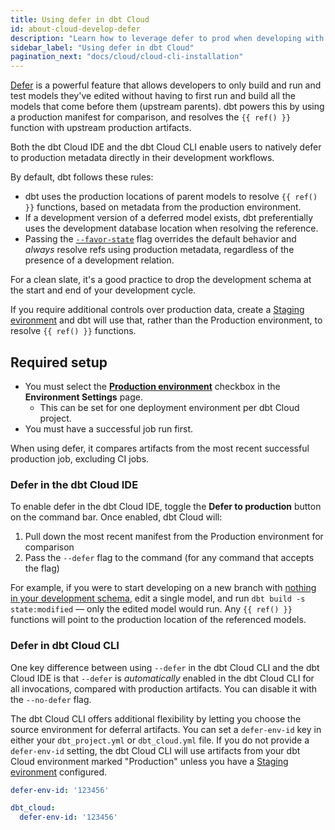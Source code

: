 ```yaml
---
title: Using defer in dbt Cloud
id: about-cloud-develop-defer
description: "Learn how to leverage defer to prod when developing with dbt Cloud."
sidebar_label: "Using defer in dbt Cloud"
pagination_next: "docs/cloud/cloud-cli-installation"
---
```



[Defer](/reference/node-selection/defer) is a powerful feature that allows developers to only build and run and test models they've edited without having to first run and build all the models that come before them (upstream parents). dbt powers this by using a production manifest for comparison, and resolves the `{{ ref() }}` function with upstream production artifacts. 

Both the dbt Cloud IDE and the dbt Cloud CLI enable users to natively defer to production metadata directly in their development workflows. 

By default, dbt follows these rules:

- dbt uses the production locations of parent models to resolve `{{ ref() }}` functions, based on metadata from the production environment.
- If a development version of a deferred model exists, dbt preferentially uses the development database location when resolving the reference.
- Passing the [`--favor-state`](/reference/node-selection/defer#favor-state) flag overrides the default behavior and _always_ resolve refs using production metadata, regardless of the presence of a development relation.

For a clean slate, it's a good practice to drop the development schema at the start and end of your development cycle.

If you require additional controls over production data, create a [Staging evironment](/docs/deploy/deploy-environments#staging-environment) <Lifecycle status='beta' /> and dbt will use that, rather than the Production environment, to resolve `{{ ref() }}` functions.

## Required setup

- You must select the **[Production environment](/docs/deploy/deploy-environments#set-as-production-environment)** checkbox in the **Environment Settings** page. 
  - This can be set for one deployment environment per dbt Cloud project.
- You must have a successful job run first.

When using defer, it compares artifacts from the most recent successful production job, excluding CI jobs.

### Defer in the dbt Cloud IDE

To enable defer in the dbt Cloud IDE, toggle the **Defer to production** button on the command bar. Once enabled, dbt Cloud will:

1. Pull down the most recent manifest from the Production environment for comparison
2. Pass the `--defer` flag to the command (for any command that accepts the flag)

For example, if you were to start developing on a new branch with [nothing in your development schema](/reference/node-selection/defer#usage), edit a single model, and run `dbt build -s state:modified` &mdash;  only the edited model would run. Any `{{ ref() }}` functions will point to the production location of the referenced models.

<Lightbox src="/img/docs/dbt-cloud/defer-toggle.jpg" width="100%" title="Select the 'Defer to production' toggle on the bottom right of the command bar to enable defer in the dbt Cloud IDE."/>

### Defer in dbt Cloud CLI

One key difference between using `--defer` in the dbt Cloud CLI and the dbt Cloud IDE is that `--defer` is *automatically* enabled in the dbt Cloud CLI for all invocations, compared with production artifacts. You can disable it with the `--no-defer` flag.

The dbt Cloud CLI offers additional flexibility by letting you choose the source environment for deferral artifacts. You can set a `defer-env-id` key in either your `dbt_project.yml` or `dbt_cloud.yml` file. If you do not provide a `defer-env-id` setting, the dbt Cloud CLI will use artifacts from your dbt Cloud environment marked "Production" unless you have a [Staging evironment](/docs/deploy/deploy-environments#staging-environment) configured.  

<File name="dbt_cloud.yml">

  ```yml
defer-env-id: '123456'
```

</File>


<File name="dbt_project.yml"> 

```yml
dbt_cloud:
  defer-env-id: '123456'
```

</File>
